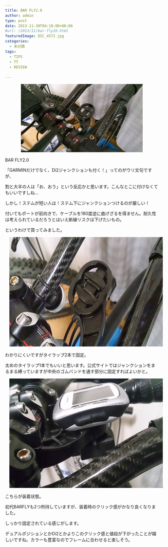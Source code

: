 ```yaml
---
title: BAR FLY2.0
author: admin
type: post
date: 2013-11-30T04:10:00+00:00
#url: /2013/11/bar-fly20.html
featuredImage: DSC_4572.jpg
categories:
  - 未分類
tags:
  - TIPS
  - TT
  - REVIEW

---
```

<div class="separator" style="clear: both; text-align: center;">
  <a href="DSC_4572.jpg" imageanchor="1" style="margin-left: 1em; margin-right: 1em;"><img border="0" src="./DSC_4572.jpg" height="223" width="400" /></a>
</div>

BAR FLY2.0

「GARMINだけでなく、Di2ジャンクションも付く！」ってのがウリ文句ですが、

割と大半の人は「お、おう」という反応かと思います。こんなとこに付けなくてもいいですしね…

しかし！ステムが短い人は！ステム下にジャンクションつけるのが厳しい！

付いてもポートが前向きで、ケーブルを180度逆に曲げざるを得ません。耐久性は考えられているだろうとはいえ断線リスクは下げたいもの。

というわけで買ってみました。



<div class="separator" style="clear: both; text-align: center;">
  <a href="DSC_4578.jpg" imageanchor="1" style="margin-left: 1em; margin-right: 1em;"><img border="0" src="./DSC_4578.jpg" height="358" width="640" /></a>
</div>

わかりにくいですがタイラップ2本で固定。

太めのタイラップ1本でもいいと思います。公式サイトではジャンクションをまるまる縛っていますが中央のゴムバンドを通す部分に固定すればよいかと。

<div class="separator" style="clear: both; text-align: center;">
</div>



<div class="separator" style="clear: both; text-align: center;">
  <a href="DSC_4584.jpg" imageanchor="1" style="margin-left: 1em; margin-right: 1em;"><img border="0" src="./DSC_4584.jpg" height="358" width="640" /></a>
</div>

こちらが装着状態。

初代BARFLYも2つ所持していますが、装着時のクリック感がかなり良くなりました。

しっかり固定されている感じがします。

デュアルポジションとかDi2とかよりこのクリック感と値段が下がったことが嬉しいですね。カラーも豊富なのでフレームに合わせると楽しそう。
